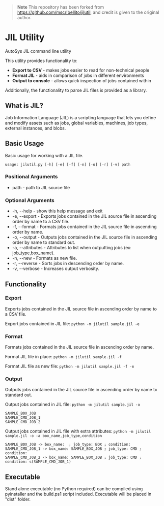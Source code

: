 > **Note**
This repository has been forked from https://github.com/mscribellito/jilutil, and credit is given to the original author.

# JIL Utility
AutoSys JIL command line utility

This utility provides functionality to:
* **Export to CSV** - makes jobs easier to read for non-technical people
* **Format JIL** - aids in comparison of jobs in different environments
* **Output to console** - allows quick inspection of jobs contained within

Additionally, the functionality to parse JIL files is provided as a library.

## What is JIL?
Job Information Language (JIL) is a scripting language that lets you define and modify assets such as jobs, global variables, machines, job types, external instances, and blobs.

## Basic Usage

Basic usage for working with a JIL file.

```usage: jilutil.py [-h] [-e] [-f] [-n] [-o] [-r] [-v] path```

### Positional Arguments
* path - path to JIL source file

### Optional Arguments
* -h, --help - show this help message and exit
* -e, --export - Exports jobs contained in the JIL source file in ascending order by name to a CSV file.
* -f, --format - Formats jobs contained in the JIL source file in ascending order by name.
* -o, --output - Outputs jobs contained in the JIL source file in ascending order by name to standard out.
* -a, --attributes - Attributes to list when outputting jobs (ex: job_type,box_name).
* -n, --new - Formats as new file.
* -r, --reverse - Sorts jobs in descending order by name.
* -v, --verbose - Increases output verbosity.

## Functionality

### Export
Exports jobs contained in the JIL source file in ascending order by name to a CSV file.

Export jobs contained in JIL file:
```python -m jilutil sample.jil -e```

### Format
Formats jobs contained in the JIL source file in ascending order by name.

Format JIL file in place:
```python -m jilutil sample.jil -f```

Format JIL file as new file:
```python -m jilutil sample.jil -f -n```

### Output
Outputs jobs contained in the JIL source file in ascending order by name to standard out.

Output jobs contained in JIL file:
```python -m jilutil sample.jil -o```

```
SAMPLE_BOX_JOB
SAMPLE_CMD_JOB_1
SAMPLE_CMD_JOB_2
```

Output jobs contained in JIL file with extra attributes:
```python -m jilutil sample.jil -o -a box_name,job_type,condition```

```
SAMPLE_BOX_JOB -> box_name:  ; job_type: BOX ; condition:
SAMPLE_CMD_JOB_1 -> box_name: SAMPLE_BOX_JOB ; job_type: CMD ; condition:
SAMPLE_CMD_JOB_2 -> box_name: SAMPLE_BOX_JOB ; job_type: CMD ; condition: s(SAMPLE_CMD_JOB_1)
```

## Executable
Stand alone executable (no Python required) can be compiled using pyinstaller and the build.ps1 script included. Executable will be placed in "dist" folder.
